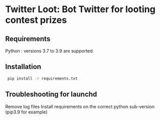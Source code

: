 
Twitter Loot: Bot Twitter for looting contest prizes
======


Requirements
------------

Python : versions 3.7 to 3.9 are supported.


Installation
-----

 
```sh
 pip install -r requirements.txt 
```

Troubleshooting for launchd
-----
Remove log files 
Install requirements on the correct python sub-version (pip3.9 for example)





